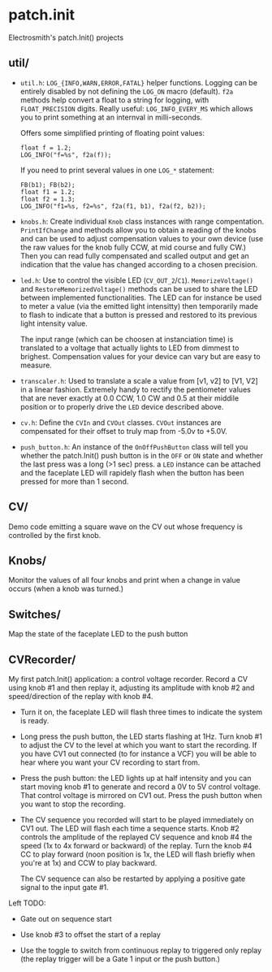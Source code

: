 # patch.init
 Electrosmith's patch.Init() projects

## util/

- `util.h`: `LOG_{INFO,WARN,ERROR,FATAL}` helper functions. Logging
  can be entirely disabled by not defining the `LOG_ON` macro
  (default). `f2a` methods help convert a float to a string for
  logging, with `FLOAT_PRECISION` digits. Really useful:
  `LOG_INFO_EVERY_MS` which allows you to print something at an
  internval in milli-seconds.

  Offers some simplified printing of floating point values:

  ```
  float f = 1.2;
  LOG_INFO("f=%s", f2a(f));
  ```

  If you need to print several values in one `LOG_*` statement:

  ```
  FB(b1); FB(b2);
  float f1 = 1.2;
  float f2 = 1.3;
  LOG_INFO("f1=%s, f2=%s", f2a(f1, b1), f2a(f2, b2));
  ```

- `knobs.h`: Create individual `Knob` class instances with range
   compentation. `PrintIfChange` and methods allow you to obtain a
   reading of the knobs and can be used to adjust compensation values
   to your own device (use the raw values for the knob fully CCW, at
   mid course and fully CW.) Then you can read fully compensated and
   scalled output and get an indication that the value has changed
   according to a chosen precision.

- `led.h`: Use to control the visible LED
  (`CV_OUT_2`/`C1`). `MemorizeVoltage()` and
  `RestoreMemorizedVoltage()` methods can be used to share the LED
  between implemented functionalities. The LED can for instance be
  used to meter a value (via the emitted light intensitty) then
  temporarily made to flash to indicate that a button is pressed and
  restored to its previous light intensity value.

  The input range (which can be choosen at instanciation time) is
  translated to a voltage that actually lights to LED from dimmest to
  brighest. Compensation values for your device can vary but are easy
  to measure.

- `transcaler.h`: Used to translate a scale a value from [v1, v2] to
  [V1, V2] in a linear fashion. Extremely handy to rectify the
  pentiometer values that are never exactly at 0.0 CCW, 1.0 CW and 0.5
  at their middile position or to properly drive the `LED` device
  described above.

- `cv.h`: Define the `CVIn` and `CVOut` classes. `CVOut` instances are
  compensated for their offset to truly map from -5.0v to +5.0V.

- `push_button.h`: An instance of the `OnOffPushButton` class will
  tell you whether the patch.Init() push button is in the `OFF` or
  `ON` state and whether the last press was a long (>1 sec) press. a
  `LED` instance can be attached and the faceplate LED will rapidely
  flash when the button has been pressed for more than 1 second.

## CV/

Demo code emitting a square wave on the CV out whose frequency is
controlled by the first knob.

## Knobs/

Monitor the values of all four knobs and print when a change in value
occurs (when a knob was turned.)

## Switches/

Map the state of the faceplate LED to the push button

## CVRecorder/

My first patch.Init() application: a control voltage recorder. Record
a CV using knob #1 and then replay it, adjusting its amplitude with
knob #2 and speed/direction of the replay with knob #4.

- Turn it on, the faceplate LED will flash three times to indicate the
  system is ready.

- Long press the push button, the LED starts flashing at 1Hz. Turn
  knob #1 to adjust the CV to the level at which you want to start the
  recording. If you have CV1 out connected (to for instance a VCF) you
  will be able to hear where you want your CV recording to start from.

- Press the push button: the LED lights up at half intensity and you
  can start moving knob #1 to generate and record a 0V to 5V control
  voltage. That control voltage is mirrored on CV1 out. Press the push
  button when you want to stop the recording.

- The CV sequence you recorded will start to be played immediately on
  CV1 out. The LED will flash each time a sequence starts. Knob #2
  controls the amplitude of the replayed CV sequence and knob #4 the
  speed (1x to 4x forward or backward) of the replay. Turn the knob #4
  CC to play forward (noon position is 1x, the LED will flash briefly
  when you're at 1x) and CCW to play backward.

  The CV sequence can also be restarted by applying a positive gate
  signal to the input gate #1.

Left TODO:

- Gate out on sequence start

- Use knob #3 to offset the start of a replay

- Use the toggle to switch from continuous replay to triggered only
  replay (the replay trigger will be a Gate 1 input or the push
  button.)





